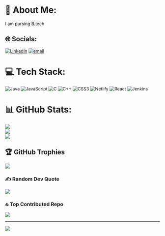 # 💫 About Me:
I am pursing B.tech


## 🌐 Socials:
[![LinkedIn](https://img.shields.io/badge/LinkedIn-%230077B5.svg?logo=linkedin&logoColor=white)](https://linkedin.com/in/www.linkedin.com/in/jay-sikarwar-43653b31a) [![email](https://img.shields.io/badge/Email-D14836?logo=gmail&logoColor=white)](mailto:jay2005sikarwar@gmail.com) 

# 💻 Tech Stack:
![Java](https://img.shields.io/badge/java-%23ED8B00.svg?style=for-the-badge&logo=openjdk&logoColor=white) ![JavaScript](https://img.shields.io/badge/javascript-%23323330.svg?style=for-the-badge&logo=javascript&logoColor=%23F7DF1E) ![C](https://img.shields.io/badge/c-%2300599C.svg?style=for-the-badge&logo=c&logoColor=white) ![C++](https://img.shields.io/badge/c++-%2300599C.svg?style=for-the-badge&logo=c%2B%2B&logoColor=white) ![CSS3](https://img.shields.io/badge/css3-%231572B6.svg?style=for-the-badge&logo=css3&logoColor=white) ![Netlify](https://img.shields.io/badge/netlify-%23000000.svg?style=for-the-badge&logo=netlify&logoColor=#00C7B7) ![React](https://img.shields.io/badge/react-%2320232a.svg?style=for-the-badge&logo=react&logoColor=%2361DAFB) ![Jenkins](https://img.shields.io/badge/jenkins-%232C5263.svg?style=for-the-badge&logo=jenkins&logoColor=white)
# 📊 GitHub Stats:
![](https://github-readme-stats.vercel.app/api?username=jaysikarwar&theme=dark&hide_border=false&include_all_commits=true&count_private=false)<br/>
![](https://nirzak-streak-stats.vercel.app/?user=jaysikarwar&theme=dark&hide_border=false)<br/>
![](https://github-readme-stats.vercel.app/api/top-langs/?username=jaysikarwar&theme=dark&hide_border=false&include_all_commits=true&count_private=false&layout=compact)

## 🏆 GitHub Trophies
![](https://github-profile-trophy.vercel.app/?username=jaysikarwar&theme=radical&no-frame=false&no-bg=true&margin-w=4)

### ✍️ Random Dev Quote
![](https://quotes-github-readme.vercel.app/api?type=horizontal&theme=radical)

### 🔝 Top Contributed Repo
![](https://github-contributor-stats.vercel.app/api?username=jaysikarwar&limit=5&theme=dark&combine_all_yearly_contributions=true)

---
[![](https://visitcount.itsvg.in/api?id=jaysikarwar&icon=0&color=0)](https://visitcount.itsvg.in)

<!-- Proudly created with GPRM ( https://gprm.itsvg.in ) -->
